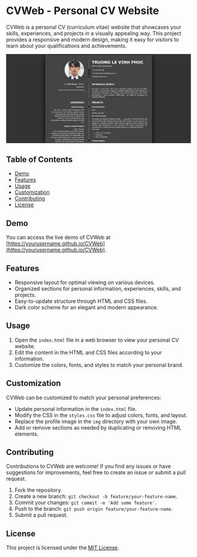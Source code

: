 # CVWeb - Personal CV Website

CVWeb is a personal CV (curriculum vitae) website that showcases your skills, experiences, and projects in a visually appealing way. This project provides a responsive and modern design, making it easy for visitors to learn about your qualifications and achievements.

![CVWeb Preview](./preview.png)

## Table of Contents

- [Demo](#demo)
- [Features](#features)
- [Usage](#usage)
- [Customization](#customization)
- [Contributing](#contributing)
- [License](#license)

## Demo

You can access the live demo of CVWeb at [https://yourusername.github.io/CVWeb](https://yourusername.github.io/CVWeb).

## Features

- Responsive layout for optimal viewing on various devices.
- Organized sections for personal information, experiences, skills, and projects.
- Easy-to-update structure through HTML and CSS files.
- Dark color scheme for an elegant and modern appearance.

## Usage

1. Open the `index.html` file in a web browser to view your personal CV website.
2. Edit the content in the HTML and CSS files according to your information.
3. Customize the colors, fonts, and styles to match your personal brand.

## Customization

CVWeb can be customized to match your personal preferences:

- Update personal information in the `index.html` file.
- Modify the CSS in the `styles.css` file to adjust colors, fonts, and layout.
- Replace the profile image in the `img` directory with your own image.
- Add or remove sections as needed by duplicating or removing HTML elements.

## Contributing

Contributions to CVWeb are welcome! If you find any issues or have suggestions for improvements, feel free to create an issue or submit a pull request.

1. Fork the repository.
2. Create a new branch: `git checkout -b feature/your-feature-name`.
3. Commit your changes: `git commit -m 'Add some feature'`.
4. Push to the branch: `git push origin feature/your-feature-name`.
5. Submit a pull request.

## License

This project is licensed under the [MIT License](./LICENSE).
